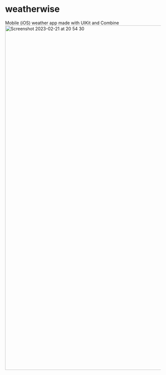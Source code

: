 # weatherwise
Mobile (iOS) weather app made with UIKit and Combine
<img width="1114" alt="Screenshot 2023-02-21 at 20 54 30" src="https://user-images.githubusercontent.com/69151474/220445464-d74a0ae9-b1e6-4e19-a83b-07e45c60e3b3.png">
